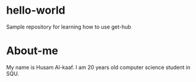# hello-world
Sample repository for learning how to use get-hub

# About-me
My name is Husam Al-kaaf. I am 20 years old computer science student in SQU.

